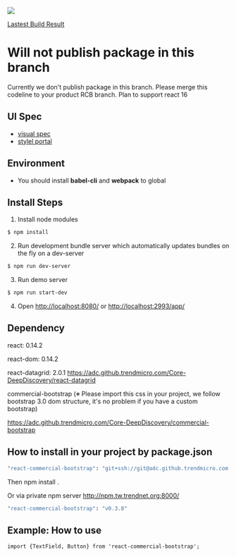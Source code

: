 <a href='https://10.1.116.103:8443/job/React%20Commercial%20Bootstrap/'><img src='https://10.1.116.103:8443/buildStatus/icon?job=React Commercial Bootstrap'></a>

[Lastest Build Result](https://10.1.116.103:8443/job/React%20Commercial%20Bootstrap/ws/)

# Will not publish package in this branch
Currently we don't publish package in this branch. Please merge this codeline to your product RCB branch.
Plan to support react 16

UI Spec
------------
* [visual spec](http://tw-hiesrv/www_server/uiwww/segment/01_enterprise/ENT_UX_Go/Style%20Refreshment/VisualSpec/)
* [stylel portal](http://style-portal.tw.trendnet.org/#/styles/minimalism/1.1.0/cc15a791-8a8e-4d02-b35a-a415a7da7ea5)

Environment
------------


- You should install **babel-cli** and **webpack** to global


Install Steps
------------

1. Install node modules
```sh
$ npm install
```

2. Run development bundle server which automatically updates bundles on the fly on a dev-server
```sh
$ npm run dev-server
```

3. Run demo server
```sh
$ npm run start-dev
```

4. Open [http://localhost:8080/] or [http://localhost:2993/app/]

[http://localhost:2993/app/]: http://localhost:2993/app/
[http://localhost:8080/]: http://localhost:8080/

Dependency
-------------
react: 0.14.2

react-dom: 0.14.2

react-datagrid: 2.0.1
<https://adc.github.trendmicro.com/Core-DeepDiscovery/react-datagrid>

commercial-bootstrap
(※ Please import this css in your project, we follow bootstrap 3.0 dom structure, it's no problem if you have a custom bootstrap)

<https://adc.github.trendmicro.com/Core-DeepDiscovery/commercial-bootstrap>


How to install in your project by package.json
-------
```sh
"react-commercial-bootstrap": "git+ssh://git@adc.github.trendmicro.com:Core-DeepDiscovery/commercial-bootstrap.git"
```
Then npm install .

Or via private npm server <http://npm.tw.trendnet.org:8000/>
```sh
"react-commercial-bootstrap": "v0.3.8"
```

Example: How to use
-------
```
import {TextField, Button} from 'react-commercial-bootstrap';
```
